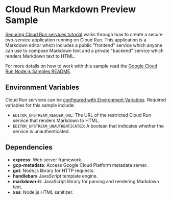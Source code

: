 # Cloud Run Markdown Preview Sample

[Securing Cloud Run services tutorial](https://cloud.google.com/run/docs/tutorials/secure-services) walks through how to create a secure two-service application running on Cloud Run. This application is a Markdown editor which includes a public "frontend" service which anyone can use to compose Markdown text and a private "backend" service which renders Markdown text to HTML.

For more details on how to work with this sample read the [Google Cloud Run Node.js Samples README](https://github.com/GoogleCloudPlatform/nodejs-docs-samples/tree/master/run).

## Environment Variables

Cloud Run services can be [configured with Environment Variables](https://cloud.google.com/run/docs/configuring/environment-variables).
Required variables for this sample include:

* `EDITOR_UPSTREAM_RENDER_URL`: The URL of the restricted Cloud Run service that
  renders Markdown to HTML.
* `EDITOR_UPSTREAM_UNAUTHENTICATED`: A boolean that indicates whether the service is unauthenticated.

## Dependencies

* **express**: Web server framework.
* **gcp-metadata**: Access Google Cloud Platform metadata server.
* **got**: Node.js library for HTTP requests.
* **handlebars** JavaScript template engine.
* **markdown-it**: JavaScript library for parsing and rendering Markdown text.
* **xss**: Node.js HTML sanitizer.
